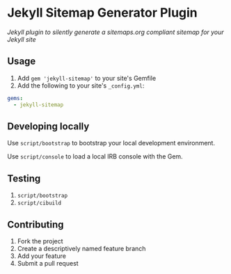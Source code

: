 # Jekyll Sitemap Generator Plugin

*Jekyll plugin to silently generate a sitemaps.org compliant sitemap for your Jekyll site*

## Usage

1. Add `gem 'jekyll-sitemap'` to your site's Gemfile
2. Add the following to your site's `_config.yml`:

```yml
gems:
  - jekyll-sitemap
```

## Developing locally

Use `script/bootstrap` to bootstrap your local development environment.

Use `script/console` to load a local IRB console with the Gem.

## Testing

1. `script/bootstrap`
2. `script/cibuild`

## Contributing

1. Fork the project
2. Create a descriptively named feature branch
3. Add your feature
4. Submit a pull request
